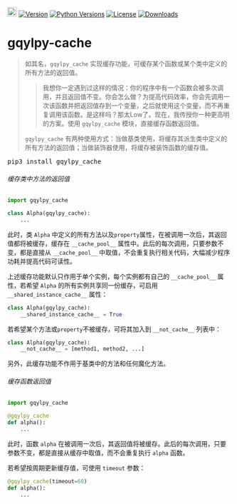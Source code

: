 [<img alt="LOGO" src="http://www.gqylpy.com/static/img/favicon.ico" height="21" width="21"/>](http://www.gqylpy.com)
[![Version](https://img.shields.io/pypi/v/gqylpy_cache)](https://pypi.org/project/gqylpy_cache/)
[![Python Versions](https://img.shields.io/pypi/pyversions/gqylpy_cache)](https://pypi.org/project/gqylpy_cache)
[![License](https://img.shields.io/pypi/l/gqylpy_cache)](https://github.com/gqylpy/gqylpy-cache/blob/master/LICENSE)
[![Downloads](https://pepy.tech/badge/gqylpy_cache/month)](https://pepy.tech/project/gqylpy_cache)

# gqylpy-cache

> 如其名，`gqylpy_cache` 实现缓存功能，可缓存某个函数或某个类中定义的所有方法的返回值。
> 
> > 我想你一定遇到过这样的情况：你的程序中有一个函数会被多次调用，并且返回值不变。你会怎么做？为提高代码效率，你会先调用一次该函数并把返回值存到一个变量，之后就使用这个变量，而不再重复调用该函数。是这样吗？那太Low了。现在，我传授你一种更高明的方案。使用 `gqylpy_cache` 模块，直接缓存函数返回值。
> 
> `gqylpy_cache` 有两种使用方式：当做基类使用，将缓存其派生类中定义的所有方法的返回值；当做装饰器使用，将缓存被装饰函数的缓存值。

<kbd>pip3 install gqylpy_cache</kbd>

###### 缓存类中方法的返回值

```python
import gqylpy_cache

class Alpha(gqylpy_cache):
    ...
```
此时，类 `Alpha` 中定义的所有方法以及`property`属性，在被调用一次后，其返回值都将被缓存，缓存在 `__cache_pool__` 属性中。此后的每次调用，只要参数不变，都是直接从 `__cache_pool__` 中取值，不会重复执行相关代码，大幅减少程序功耗并提高代码可读性。

上述缓存功能默认只作用于单个实例，每个实例都有自己的 `__cache_pool__` 属性，若希望 `Alpha` 的所有实例共享同一份缓存，可启用 `__shared_instance_cache__` 属性：
```python
class Alpha(gqylpy_cache):
    __shared_instance_cache__ = True
```

若希望某个方法或`property`不被缓存，可将其加入到 `__not_cache__` 列表中：

```python
class Alpha(gqylpy_cache):
    __not_cache__ = [method1, method2, ...]
```
另外，此缓存功能不作用于基类中的方法和任何魔化方法。

###### 缓存函数返回值

```python
import gqylpy_cache

@gqylpy_cache
def alpha():
    ...
```
此时，函数 `alpha` 在被调用一次后，其返回值将被缓存。此后的每次调用，只要参数不变，都是直接从缓存中取值，而不会重复执行 `alpha` 函数。

若希望按周期更新缓存值，可使用 `timeout` 参数：
```python
@gqylpy_cache(timeout=60)
def alpha():
    ...
```
